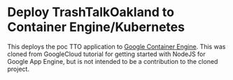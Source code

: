 # Deploy TrashTalkOakland to Container Engine/Kubernetes

This deploys the  poc TTO application to [Google Container Engine](https://cloud.google.com/container-engine/). This was cloned from GoogleCloud tutorial for getting started with NodeJS for Google App Engine, but is not intended to be a contribution to the cloned project.

